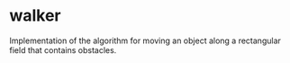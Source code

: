 # walker
Implementation of the algorithm for moving an object along a rectangular field that contains obstacles.
